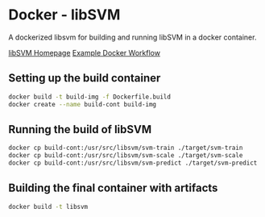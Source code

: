 # Docker - libSVM
A dockerized libsvm for building and running libSVM in a docker container.

[libSVM Homepage](https://www.csie.ntu.edu.tw/~cjlin/libsvm/)
[Example Docker Workflow](https://medium.com/@alexeiled/docker-pattern-the-build-container-b0d0e86ad601)

## Setting up the build container
```bash
docker build -t build-img -f Dockerfile.build
docker create --name build-cont build-img
```

## Running the build of libSVM
```bash
docker cp build-cont:/usr/src/libsvm/svm-train ./target/svm-train
docker cp build-cont:/usr/src/libsvm/svm-scale ./target/svm-scale
docker cp build-cont:/usr/src/libsvm/svm-predict ./target/svm-predict
```

## Building the final container with artifacts
```bash
docker build -t libsvm
```
